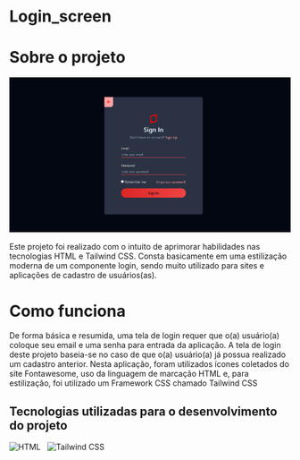 # Login_screen

<h1>Sobre o projeto</h1>
<img src="assets/login-pic.png" alt="tela de login" />
<p>Este projeto foi realizado com o intuito de aprimorar habilidades nas tecnologias HTML e Tailwind CSS. Consta basicamente em uma estilização moderna de um componente login, sendo muito utilizado para sites e aplicações de cadastro de usuários(as).</p>

<h1>Como funciona</h1>
<p>De forma básica e resumida, uma tela de login requer que o(a) usuário(a) coloque seu email e uma senha para entrada da aplicação. A tela de login deste projeto baseia-se no caso de que o(a) usuário(a) já possua realizado um cadastro anterior. Nesta aplicação, foram utilizados ícones coletados do site Fontawesome, uso da linguagem de marcação HTML e, para estilização, foi utilizado um Framework CSS chamado Tailwind CSS</p>

<h2>Tecnologias utilizadas para o desenvolvimento do projeto</h2>
<div style="display: inline_block">
  <img width=50 height=50 src="https://cdn.jsdelivr.net/gh/devicons/devicon/icons/html5/html5-original.svg" alt="HTML" /> &nbsp;
  <img width=50 height=50 src="https://cdn.jsdelivr.net/gh/devicons/devicon/icons/tailwindcss/tailwindcss-plain.svg" alt="Tailwind CSS" />
</div>
